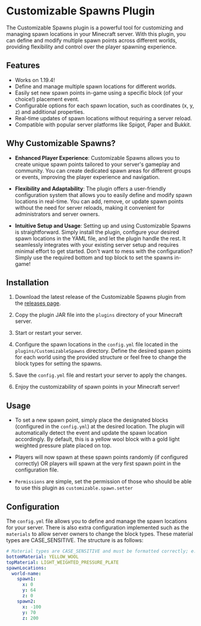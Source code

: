 # Customizable Spawns Plugin

The Customizable Spawns plugin is a powerful tool for customizing and managing spawn locations in your Minecraft server. With this plugin, you can define and modify multiple spawn points across different worlds, providing flexibility and control over the player spawning experience.

## Features
- Works on 1.19.4!
- Define and manage multiple spawn locations for different worlds.
- Easily set new spawn points in-game using a specific block (of your choice!) placement event.
- Configurable options for each spawn location, such as coordinates (x, y, z) and additional properties.
- Real-time updates of spawn locations without requiring a server reload.
- Compatible with popular server platforms like Spigot, Paper and Bukkit.

## Why Customizable Spawns?

- **Enhanced Player Experience**: Customizable Spawns allows you to create unique spawn points tailored to your server's gameplay and community. You can create dedicated spawn areas for different groups or events, improving the player experience and navigation.

- **Flexibility and Adaptability**: The plugin offers a user-friendly configuration system that allows you to easily define and modify spawn locations in real-time. You can add, remove, or update spawn points without the need for server reloads, making it convenient for administrators and server owners.

- **Intuitive Setup and Usage**: Setting up and using Customizable Spawns is straightforward. Simply install the plugin, configure your desired spawn locations in the YAML file, and let the plugin handle the rest. It seamlessly integrates with your existing server setup and requires minimal effort to get started. Don't want to mess with the configuration? Simply use the required bottom and top block to set the spawns in-game!

## Installation

1. Download the latest release of the Customizable Spawns plugin from the [releases page](https://github.com/jh508/customizable-spawns/releases).

2. Copy the plugin JAR file into the `plugins` directory of your Minecraft server.

3. Start or restart your server.

4. Configure the spawn locations in the `config.yml` file located in the `plugins/CustomizableSpawns` directory. Define the desired spawn points for each world using the provided structure or feel free to change the block types for setting the spawns.

5. Save the `config.yml` file and restart your server to apply the changes.

6. Enjoy the customizability of spawn points in your Minecraft server!

## Usage

- To set a new spawn point, simply place the designated blocks (configured in the `config.yml`) at the desired location. The plugin will automatically detect the event and update the spawn location accordingly. By default, this is a yellow wool block with a gold light weighted pressure plate placed on top.

- Players will now spawn at these spawn points randomly (if configured correctly) OR players will spawn at the very first spawn point in the configuration file.

- `Permissions` are simple, set the permission of those who should be able to use this plugin as `customizable.spawn.setter`

## Configuration

The `config.yml` file allows you to define and manage the spawn locations for your server. There is also extra configuration implemented such as the `materials` to allow server owners to change the block types. These material types are CASE_SENSITIVE. The structure is as follows:

```yaml
# Material types are CASE_SENSITIVE and must be formatted correctly; e.g WHITE_WOOL, GRASS_BLOCK. Correct enum types can be found https://hub.spigotmc.org/javadocs/bukkit/org/bukkit/Material.html
bottomMaterial: YELLOW_WOOL
topMaterial: LIGHT_WEIGHTED_PRESSURE_PLATE
spawnLocations:
  world-name:
    spawn1:
      x: 0
      y: 64
      z: 0
    spawn2:
      x: -100
      y: 70
      z: 200   
      
